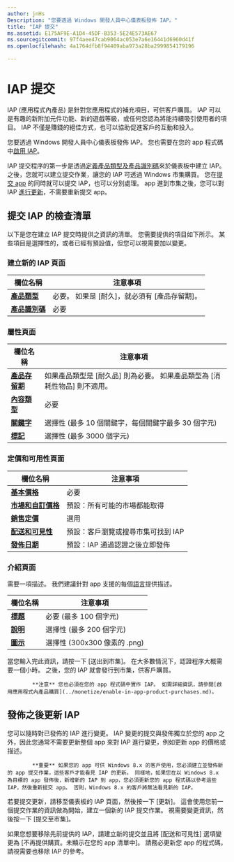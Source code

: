 ```yaml
---
author: jnHs
Description: "您要透過 Windows 開發人員中心儀表板發佈 IAP。"
title: "IAP 提交"
ms.assetid: E175AF9E-A1D4-45DF-B353-5E24E573AE67
ms.sourcegitcommit: 97f4aee47cab9064ac053e7a6e16441d6960d41f
ms.openlocfilehash: 4a1764dfb8f94409aba973a28ba2999854179196

---
```


# IAP 提交


IAP (應用程式內產品) 是針對您應用程式的補充項目，可供客戶購買。 IAP 可以是有趣的新附加元件功能、新的遊戲等級，或任何您認為將能持續吸引使用者的項目。 IAP 不僅是賺錢的絕佳方式，也可以協助促進客戶的互動和投入。

您要透過 Windows 開發人員中心儀表板發佈 IAP。 您也需要在您的 app 程式碼中[啟用 IAP](../monetize/enable-in-app-product-purchases.md)。

IAP 提交程序的第一步是透過[定義產品類型及產品識別碼](set-your-iap-product-id.md)來於儀表板中建立 IAP。 之後，您就可以建立提交作業，讓您的 IAP 可透過 Windows 市集購買。 您在[提交 app](app-submissions.md) 的同時就可以提交 IAP，也可以分別處理。 app 進到市集之後，您可以對 IAP [進行更新](#updating-an-iap-after-submission)，不需要重新提交 app。

## 提交 IAP 的檢查清單

以下是您在建立 IAP 提交時提供之資訊的清單。 您需要提供的項目如下所示。 某些項目是選擇性的，或者已經有預設值，但您可以視需要加以變更。

### 建立新的 IAP 頁面
| 欄位名稱                    | 注意事項                            | 
|-------------------------------|----------------------------------|
| [**產品類型**](set-your-iap-product-id.md#product-type)      | 必要。 如果是 \[耐久\]，就必須有 \[產品存留期\]。 |  
| [**產品識別碼**](set-your-iap-product-id.md#product-id)          | 必要 |        

### 屬性頁面
| 欄位名稱                    | 注意事項                              |   
|-------------------------------|------------------------------------|
| [**產品存留期**](enter-iap-properties.md#product-lifetime)  | 如果產品類型是 \[耐久品\] 則為必要。 如果產品類型為 \[消耗性物品\] 則不適用。 | 
| [**內容類型**](enter-iap-properties.md#content-type)          | 必要       |               
| [**關鍵字**](enter-iap-properties.md#keywords)                  | 選擇性 (最多 10 個關鍵字，每個關鍵字最多 30 個字元) | 
| [**標記**](enter-iap-properties.md#tag)                               | 選擇性 (最多 3000 個字元)             | 

### 定價和可用性頁面 
| 欄位名稱                    | 注意事項                                       | 
|-------------------------------|---------------------------------------------|
| [**基本價格**](set-iap-pricing-and-availability.md#base-price)                | 必要                                    | 
| [**市場和自訂價格**](set-iap-pricing-and-availability.md#markets-and-custom-prices)  | 預設：所有可能的市場都能取得 | 
| [**銷售定價**](put-apps-and-iaps-on-sale.md)               | 選用                             |
| [**配送和可見性**](set-iap-pricing-and-availability.md#distribution-and-visibility)   | 預設：客戶瀏覽或搜尋市集可找到 IAP | 
| [**發佈日期**](set-iap-pricing-and-availability.md#publish-date)                | 預設：IAP 通過認證之後立即發佈 |

### 介紹頁面
需要一項描述。 我們建議針對 app 支援的每個[語言](create-iap-descriptions.md#languages)提供描述。

| 欄位名稱                    | 注意事項                                       | 
|-------------------------------|---------------------------------------------|
| [**標題**](create-iap-descriptions.md#title)                    | 必要 (最多 100 個字元)              |
| [**說明**](create-iap-descriptions.md#description)       | 選擇性 (最多 200 個字元)              |
| [**圖示**](create-iap-descriptions.md#icon)                    | 選擇性 (300x300 像素的 .png)             | 

當您輸入完此資訊，請按一下 \[送出到市集\]。 在大多數情況下，認證程序大概需要一個小時。 之後，您的 IAP 就會發行到市集，供客戶購買。


            **注意** 您也必須在您的 app 程式碼中實作 IAP。 如需詳細資訊，請參閱[啟用應用程式內產品購買](../monetize/enable-in-app-product-purchases.md)。


## 發佈之後更新 IAP

您可以隨時對已發佈的 IAP 進行變更。 IAP 變更的提交與發佈獨立於您的 app 之外，因此您通常不需要更新整個 app 來對 IAP 進行變更，例如更新 app 的價格或描述。

> 
            **重要** 如果您的 app 可供 Windows 8.x 的客戶使用，您必須建立並發佈新的 app 提交作業，這些客戶才能看見 IAP 的更新。 同樣地，如果您在以 Windows 8.x 為目標的 app 發佈後，新增新的 IAP 到 app，您必須更新您的 app 程式碼以參考這些 IAP，然後重新提交 app。 否則，Windows 8.x 的客戶將無法看見新的 IAP。

若要提交更新，請移至儀表板的 IAP 頁面，然後按一下 \[更新\]。 這會使用您前一個提交作業的資訊做為開始，建立一個新的 IAP 提交作業。 視需要變更資訊，然後按一下 \[提交至市集\]。

如果您想要移除先前提供的 IAP，請建立新的提交並且將 \[配送和可見性\] 選項變更為 \[不再提供購買。未顯示在您的 app 清單中\]。 請務必更新您 app 的程式碼，請視需要也移除 IAP 的參考。




<!--HONumber=Jun16_HO5-->


